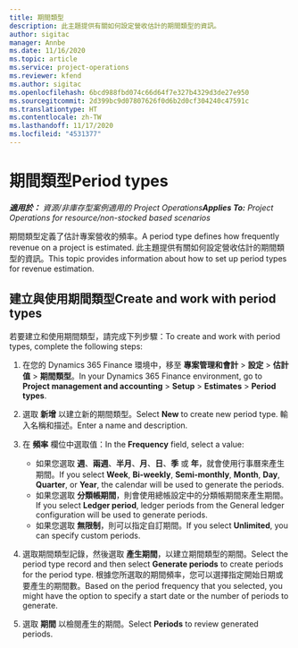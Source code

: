 ```yaml
---
title: 期間類型
description: 此主題提供有關如何設定營收估計的期間類型的資訊。
author: sigitac
manager: Annbe
ms.date: 11/16/2020
ms.topic: article
ms.service: project-operations
ms.reviewer: kfend
ms.author: sigitac
ms.openlocfilehash: 6bcd988fbd074c66d64f7e327b4329d3de27e950
ms.sourcegitcommit: 2d399bc9d07807626f0d6b2d0cf304240c47591c
ms.translationtype: HT
ms.contentlocale: zh-TW
ms.lasthandoff: 11/17/2020
ms.locfileid: "4531377"
---
```

# <a name="period-types"></a><span data-ttu-id="c5843-103">期間類型</span><span class="sxs-lookup"><span data-stu-id="c5843-103">Period types</span></span>

<span data-ttu-id="c5843-104">_**適用於：** 資源/非庫存型案例適用的 Project Operations_</span><span class="sxs-lookup"><span data-stu-id="c5843-104">_**Applies To:** Project Operations for resource/non-stocked based scenarios_</span></span>

<span data-ttu-id="c5843-105">期間類型定義了估計專案營收的頻率。</span><span class="sxs-lookup"><span data-stu-id="c5843-105">A period type defines how frequently revenue on a project is estimated.</span></span> <span data-ttu-id="c5843-106">此主題提供有關如何設定營收估計的期間類型的資訊。</span><span class="sxs-lookup"><span data-stu-id="c5843-106">This topic provides information about how to set up period types for revenue estimation.</span></span> 

## <a name="create-and-work-with-period-types"></a><span data-ttu-id="c5843-107">建立與使用期間類型</span><span class="sxs-lookup"><span data-stu-id="c5843-107">Create and work with period types</span></span>
<span data-ttu-id="c5843-108">若要建立和使用期間類型，請完成下列步驟：</span><span class="sxs-lookup"><span data-stu-id="c5843-108">To create and work with period types, complete the following steps:</span></span>

1. <span data-ttu-id="c5843-109">在您的 Dynamics 365 Finance 環境中，移至 **專案管理和會計** > **設定** > **估計值** > **期間類型**。</span><span class="sxs-lookup"><span data-stu-id="c5843-109">In your Dynamics 365 Finance environment, go to **Project management and accounting** > **Setup** > **Estimates** > **Period types**.</span></span>
2. <span data-ttu-id="c5843-110">選取 **新增** 以建立新的期間類型。</span><span class="sxs-lookup"><span data-stu-id="c5843-110">Select **New** to create new period type.</span></span> <span data-ttu-id="c5843-111">輸入名稱和描述。</span><span class="sxs-lookup"><span data-stu-id="c5843-111">Enter a name and description.</span></span>
3. <span data-ttu-id="c5843-112">在 **頻率** 欄位中選取值：</span><span class="sxs-lookup"><span data-stu-id="c5843-112">In the **Frequency** field, select a value:</span></span>

    - <span data-ttu-id="c5843-113">如果您選取 **週**、**兩週**、**半月**、**月**、**日**、**季** 或 **年**，就會使用行事曆來產生期間。</span><span class="sxs-lookup"><span data-stu-id="c5843-113">If you select **Week**, **Bi-weekly**, **Semi-monthly**, **Month**, **Day**, **Quarter**, or **Year**, the calendar will be used to generate the periods.</span></span> 
    - <span data-ttu-id="c5843-114">如果您選取 **分類帳期間**，則會使用總帳設定中的分類帳期間來產生期間。</span><span class="sxs-lookup"><span data-stu-id="c5843-114">If you select **Ledger period**, ledger periods from the General ledger configuration will be used to generate periods.</span></span>
    - <span data-ttu-id="c5843-115">如果您選取 **無限制**，則可以指定自訂期間。</span><span class="sxs-lookup"><span data-stu-id="c5843-115">If you select **Unlimited**, you can specify custom periods.</span></span>
4. <span data-ttu-id="c5843-116">選取期間類型記錄，然後選取 **產生期間**，以建立期間類型的期間。</span><span class="sxs-lookup"><span data-stu-id="c5843-116">Select the period type record and then select **Generate periods** to create periods for the period type.</span></span> <span data-ttu-id="c5843-117">根據您所選取的期間頻率，您可以選擇指定開始日期或要產生的期間數。</span><span class="sxs-lookup"><span data-stu-id="c5843-117">Based on the period frequency that you selected, you might have the option to specify a start date or the number of periods to generate.</span></span>
5. <span data-ttu-id="c5843-118">選取 **期間** 以檢閱產生的期間。</span><span class="sxs-lookup"><span data-stu-id="c5843-118">Select **Periods** to review generated periods.</span></span>

